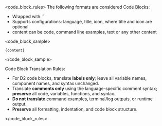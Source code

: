 <code_block_rules>
The following formats are considered Code Blocks:

- Wrapped with ```
- Supports configurations: language, title, icon, where title and icon are optional
- content can be code, command line examples, text or any other content

<code_block_sample>

```{language} [{title}] [icon={icon}]
{content}
```

</code_block_sample>

Code Block Translation Rules:

- For D2 code blocks, translate **labels only**; leave all variable names, component names, and syntax unchanged.
- Translate **comments only** using the language-specific comment syntax; **preserve** all code, variables, functions, and syntax.
- **Do not translate** command examples, terminal/log outputs, or runtime output.
- **Preserve** all formatting, indentation, and code block structure.

</code_block_rules>
